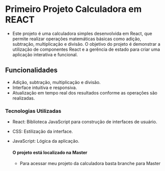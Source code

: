# Primeiro Projeto Calculadora em REACT
- Este projeto é uma calculadora simples desenvolvida em React, que permite realizar operações matemáticas básicas como adição, subtração, multiplicação e divisão. O objetivo do projeto é demonstrar a utilização de componentes React e a gerência de estado para criar uma aplicação interativa e funcional.

## Funcionalidades
- Adição, subtração, multiplicação e divisão.
- Interface intuitiva e responsiva.
- Atualização em tempo real dos resultados conforme as operações são realizadas.

### Tecnologias Utilizadas
- React: Biblioteca JavaScript para construção de interfaces de usuário.
- CSS: Estilização da interface.
- JavaScript: Lógica da aplicação.

  #### O projeto está localizado na Master
  - Para acessar meu projeto da calculadora basta branche para Master
